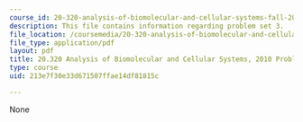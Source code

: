 ```yaml
---
course_id: 20-320-analysis-of-biomolecular-and-cellular-systems-fall-2012
description: This file contains information regarding problem set 3.
file_location: /coursemedia/20-320-analysis-of-biomolecular-and-cellular-systems-fall-2012/213e7f30e33d671507ffae14df81815c_MIT20_320F12_Fa2010_PS3_pr.pdf
file_type: application/pdf
layout: pdf
title: 20.320 Analysis of Biomolecular and Cellular Systems, 2010 Problem Set 3
type: course
uid: 213e7f30e33d671507ffae14df81815c

---
```

None